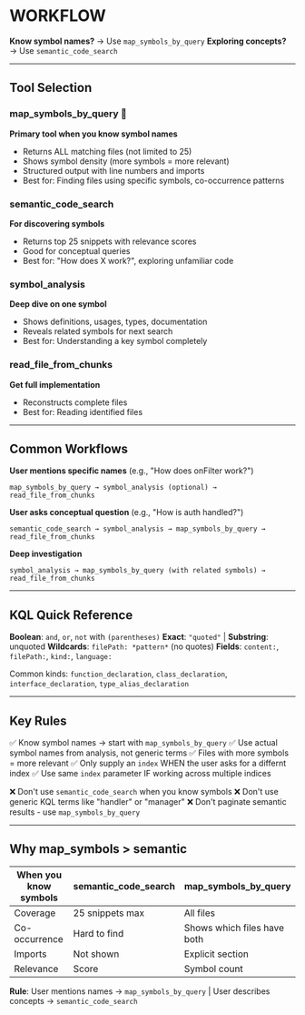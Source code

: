 # WORKFLOW

**Know symbol names?** → Use `map_symbols_by_query`
**Exploring concepts?** → Use `semantic_code_search`

---

## Tool Selection

### map_symbols_by_query 🎯
**Primary tool when you know symbol names**
- Returns ALL matching files (not limited to 25)
- Shows symbol density (more symbols = more relevant)
- Structured output with line numbers and imports
- Best for: Finding files using specific symbols, co-occurrence patterns

### semantic_code_search
**For discovering symbols**
- Returns top 25 snippets with relevance scores
- Good for conceptual queries
- Best for: "How does X work?", exploring unfamiliar code

### symbol_analysis
**Deep dive on one symbol**
- Shows definitions, usages, types, documentation
- Reveals related symbols for next search
- Best for: Understanding a key symbol completely

### read_file_from_chunks
**Get full implementation**
- Reconstructs complete files
- Best for: Reading identified files

---

## Common Workflows

**User mentions specific names** (e.g., "How does onFilter work?")
```
map_symbols_by_query → symbol_analysis (optional) → read_file_from_chunks
```

**User asks conceptual question** (e.g., "How is auth handled?")
```
semantic_code_search → symbol_analysis → map_symbols_by_query → read_file_from_chunks
```

**Deep investigation**
```
symbol_analysis → map_symbols_by_query (with related symbols) → read_file_from_chunks
```

---

## KQL Quick Reference

**Boolean**: `and`, `or`, `not` with `(parentheses)`
**Exact**: `"quoted"` | **Substring**: unquoted
**Wildcards**: `filePath: *pattern*` (no quotes)
**Fields**: `content:`, `filePath:`, `kind:`, `language:`

Common kinds: `function_declaration`, `class_declaration`, `interface_declaration`, `type_alias_declaration`

---

## Key Rules

✅ Know symbol names → start with `map_symbols_by_query`
✅ Use actual symbol names from analysis, not generic terms
✅ Files with more symbols = more relevant
✅ Only supply an `index` WHEN the user asks for a differnt index
✅ Use same `index` parameter IF working across multiple indices

❌ Don't use `semantic_code_search` when you know symbols
❌ Don't use generic KQL terms like "handler" or "manager"
❌ Don't paginate semantic results - use `map_symbols_by_query`

---

## Why map_symbols > semantic

| When you know symbols | semantic_code_search | map_symbols_by_query |
|----------------------|---------------------|---------------------|
| Coverage | 25 snippets max | All files |
| Co-occurrence | Hard to find | Shows which files have both |
| Imports | Not shown | Explicit section |
| Relevance | Score | Symbol count |

**Rule**: User mentions names → `map_symbols_by_query` | User describes concepts → `semantic_code_search`
